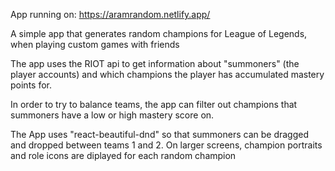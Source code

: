 App running on: https://aramrandom.netlify.app/

A simple app that generates random champions for League of Legends, when playing custom games with friends

The app uses the RIOT api to get information about "summoners" (the player accounts) and which champions the player has accumulated mastery points for.

In order to try to balance teams, the app can filter out champions that summoners have a low or high mastery score on.

The App uses "react-beautiful-dnd" so that summoners can be dragged and dropped between teams 1 and 2.
On larger screens, champion portraits and role icons are diplayed for each random champion
